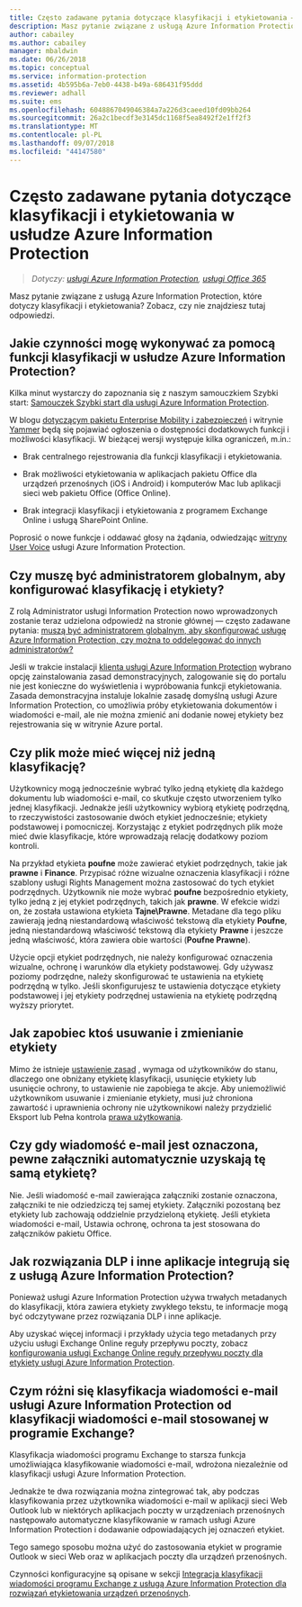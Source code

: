 ```yaml
---
title: Często zadawane pytania dotyczące klasyfikacji i etykietowania — AIP
description: Masz pytanie związane z usługą Azure Information Protection, które dotyczy klasyfikacji i etykietowania? Zobacz, czy nie znajdziesz tutaj odpowiedzi.
author: cabailey
ms.author: cabailey
manager: mbaldwin
ms.date: 06/26/2018
ms.topic: conceptual
ms.service: information-protection
ms.assetid: 4b595b6a-7eb0-4438-b49a-686431f95ddd
ms.reviewer: adhall
ms.suite: ems
ms.openlocfilehash: 6048867049046384a7a226d3caeed10fd09bb264
ms.sourcegitcommit: 26a2c1becdf3e3145dc1168f5ea8492f2e1ff2f3
ms.translationtype: MT
ms.contentlocale: pl-PL
ms.lasthandoff: 09/07/2018
ms.locfileid: "44147580"
---
```

# <a name="frequently-asked-questions-about-classification-and-labeling-in-azure-information-protection"></a>Często zadawane pytania dotyczące klasyfikacji i etykietowania w usłudze Azure Information Protection

>*Dotyczy: [usługi Azure Information Protection](https://azure.microsoft.com/pricing/details/information-protection), [usługi Office 365](http://download.microsoft.com/download/E/C/F/ECF42E71-4EC0-48FF-AA00-577AC14D5B5C/Azure_Information_Protection_licensing_datasheet_EN-US.pdf)*

Masz pytanie związane z usługą Azure Information Protection, które dotyczy klasyfikacji i etykietowania?  Zobacz, czy nie znajdziesz tutaj odpowiedzi. 

## <a name="what-can-i-do-with-the-classification-capabilities-in-azure-information-protection"></a>Jakie czynności mogę wykonywać za pomocą funkcji klasyfikacji w usłudze Azure Information Protection?

Kilka minut wystarczy do zapoznania się z naszym samouczkiem Szybki start: [Samouczek Szybki start dla usługi Azure Information Protection](infoprotect-quick-start-tutorial.md).

W blogu [dotyczącym pakietu Enterprise Mobility i zabezpieczeń](https://cloudblogs.microsoft.com/enterprisemobility/?product=azure-information-protection) i witrynie [Yammer](https://www.yammer.com/askipteam/#/threads/inGroup?type=in_group&feedId=8652489&view=all) będą się pojawiać ogłoszenia o dostępności dodatkowych funkcji i możliwości klasyfikacji. W bieżącej wersji występuje kilka ograniczeń, m.in.:

- Brak centralnego rejestrowania dla funkcji klasyfikacji i etykietowania.

- Brak możliwości etykietowania w aplikacjach pakietu Office dla urządzeń przenośnych (iOS i Android) i komputerów Mac lub aplikacji sieci web pakietu Office (Office Online).

- Brak integracji klasyfikacji i etykietowania z programem Exchange Online i usługą SharePoint Online.

Poprosić o nowe funkcje i oddawać głosy na żądania, odwiedzając [witryny User Voice](https://msip.uservoice.com/) usługi Azure Information Protection.

## <a name="do-i-need-to-be-a-global-admin-to-configure-classification-and-labels"></a>Czy muszę być administratorem globalnym, aby konfigurować klasyfikację i etykiety?

Z rolą Administrator usługi Information Protection nowo wprowadzonych zostanie teraz udzielona odpowiedź na stronie głównej — często zadawane pytania: [muszą być administratorem globalnym, aby skonfigurować usługę Azure Information Protection, czy można to oddelegować do innych administratorów?](faqs.md#do-you-need-to-be-a-global-admin-to-configure-azure-information-protection-or-can-i-delegate-to-other-administrators)

Jeśli w trakcie instalacji [klienta usługi Azure Information Protection](https://www.microsoft.com/en-us/download/details.aspx?id=53018) wybrano opcję zainstalowania zasad demonstracyjnych, zalogowanie się do portalu nie jest konieczne do wyświetlenia i wypróbowania funkcji etykietowania. Zasada demonstracyjna instaluje lokalnie zasadę domyślną usługi Azure Information Protection, co umożliwia próby etykietowania dokumentów i wiadomości e-mail, ale nie można zmienić ani dodanie nowej etykiety bez rejestrowania się w witrynie Azure portal. 

## <a name="can-a-file-have-more-than-one-classification"></a>Czy plik może mieć więcej niż jedną klasyfikację?

Użytkownicy mogą jednocześnie wybrać tylko jedną etykietę dla każdego dokumentu lub wiadomości e-mail, co skutkuje często utworzeniem tylko jednej klasyfikacji. Jednakże jeśli użytkownicy wybiorą etykietę podrzędną, to rzeczywistości zastosowanie dwóch etykiet jednocześnie; etykiety podstawowej i pomocniczej. Korzystając z etykiet podrzędnych plik może mieć dwie klasyfikacje, które wprowadzają relację dodatkowy poziom kontroli.

Na przykład etykieta **poufne** może zawierać etykiet podrzędnych, takie jak **prawne** i **Finance**. Przypisać różne wizualne oznaczenia klasyfikacji i różne szablony usługi Rights Management można zastosować do tych etykiet podrzędnych. Użytkownik nie może wybrać **poufne** bezpośrednio etykiety, tylko jedną z jej etykiet podrzędnych, takich jak **prawne**. W efekcie widzi on, że została ustawiona etykieta **Tajne\Prawne**. Metadane dla tego pliku zawierają jedną niestandardową właściwość tekstową dla etykiety **Poufne**, jedną niestandardową właściwość tekstową dla etykiety **Prawne** i jeszcze jedną właściwość, która zawiera obie wartości (**Poufne Prawne**). 

Użycie opcji etykiet podrzędnych, nie należy konfigurować oznaczenia wizualne, ochronę i warunków dla etykiety podstawowej. Gdy używasz poziomy podrzędne, należy skonfigurować te ustawienia na etykietę podrzędną w tylko. Jeśli skonfigurujesz te ustawienia dotyczące etykiety podstawowej i jej etykiety podrzędnej ustawienia na etykietę podrzędną wyższy priorytet.

## <a name="how-do-i-prevent-somebody-from-removing-or-changing-a-label"></a>Jak zapobiec ktoś usuwanie i zmienianie etykiety

Mimo że istnieje [ustawienie zasad](configure-policy-settings.md) , wymaga od użytkowników do stanu, dlaczego one obniżany etykietę klasyfikacji, usunięcie etykiety lub usunięcie ochrony, to ustawienie nie zapobiega te akcje. Aby uniemożliwić użytkownikom usuwanie i zmienianie etykiety, musi już chroniona zawartość i uprawnienia ochrony nie użytkownikowi należy przydzielić Eksport lub Pełna kontrola [prawa użytkowania](configure-usage-rights.md). 

## <a name="when-an-email-is-labeled-do-any-attachments-automatically-get-the-same-labeling"></a>Czy gdy wiadomość e-mail jest oznaczona, pewne załączniki automatycznie uzyskają tę samą etykietę?

Nie. Jeśli wiadomość e-mail zawierająca załączniki zostanie oznaczona, załączniki te nie odziedziczą tej samej etykiety. Załączniki pozostaną bez etykiety lub zachowają oddzielnie przydzieloną etykietę. Jeśli etykieta wiadomości e-mail, Ustawia ochronę, ochrona ta jest stosowana do załączników pakietu Office.

## <a name="how-can-dlp-solutions-and-other-applications-integrate-with-azure-information-protection"></a>Jak rozwiązania DLP i inne aplikacje integrują się z usługą Azure Information Protection?

Ponieważ usługi Azure Information Protection używa trwałych metadanych do klasyfikacji, która zawiera etykiety zwykłego tekstu, te informacje mogą być odczytywane przez rozwiązania DLP i inne aplikacje. 

Aby uzyskać więcej informacji i przykłady użycia tego metadanych przy użyciu usługi Exchange Online reguły przepływu poczty, zobacz [konfigurowania usługi Exchange Online reguły przepływu poczty dla etykiety usługi Azure Information Protection](configure-exo-rules.md).

## <a name="how-is-azure-information-protection-classification-for-emails-different-from-exchange-message-classification"></a>Czym różni się klasyfikacja wiadomości e-mail usługi Azure Information Protection od klasyfikacji wiadomości e-mail stosowanej w programie Exchange?

Klasyfikacja wiadomości programu Exchange to starsza funkcja umożliwiająca klasyfikowanie wiadomości e-mail, wdrożona niezależnie od klasyfikacji usługi Azure Information Protection. 

Jednakże te dwa rozwiązania można zintegrować tak, aby podczas klasyfikowania przez użytkownika wiadomości e-mail w aplikacji sieci Web Outlook lub w niektórych aplikacjach poczty w urządzeniach przenośnych następowało automatyczne klasyfikowanie w ramach usługi Azure Information Protection i dodawanie odpowiadających jej oznaczeń etykiet. 

Tego samego sposobu można użyć do zastosowania etykiet w programie Outlook w sieci Web oraz w aplikacjach poczty dla urządzeń przenośnych.

Czynności konfiguracyjne są opisane w sekcji [Integracja klasyfikacji wiadomości programu Exchange z usługą Azure Information Protection dla rozwiązań etykietowania urządzeń przenośnych](./rms-client/client-admin-guide-customizations.md#integration-with-exchange-message-classification-for-a-mobile-device-labeling-solution). 



